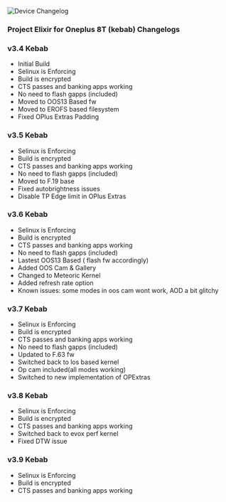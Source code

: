 ![Device Changelog](https://i.imgur.com/C0Wcdr5.png)

### Project Elixir for Oneplus 8T (kebab) Changelogs

### v3.4 Kebab

- Initial Build
- Selinux is Enforcing
- Build is encrypted
- CTS passes and banking apps working
- No need to flash gapps (included)
- Moved to OOS13 Based fw
- Moved to EROFS based filesystem
- Fixed OPlus Extras Padding

### v3.5 Kebab

- Selinux is Enforcing
- Build is encrypted
- CTS passes and banking apps working
- No need to flash gapps (included)
- Moved to F.19 base
- Fixed autobrightness issues
- Disable TP Edge limit in OPlus Extras

### v3.6 Kebab

- Selinux is Enforcing
- Build is encrypted
- CTS passes and banking apps working
- No need to flash gapps (included)
- Lastest OOS13 Based ( flash fw accordingly)
- Added OOS Cam & Gallery
- Changed to Meteoric Kernel
- Added refresh rate option
- Known issues: some modes in oos cam wont work, AOD a bit glitchy

### v3.7 Kebab

- Selinux is Enforcing
- Build is encrypted
- CTS passes and banking apps working
- No need to flash gapps (included)
- Updated to F.63 fw
- Switched back to los based kernel
- Op cam included(all modes working)
- Switched to new implementation of OPExtras

### v3.8 Kebab

- Selinux is Enforcing
- Build is encrypted
- CTS passes and banking apps working
- Switched back to evox perf kernel
- Fixed DTW issue

### v3.9 Kebab

- Selinux is Enforcing
- Build is encrypted
- CTS passes and banking apps working
